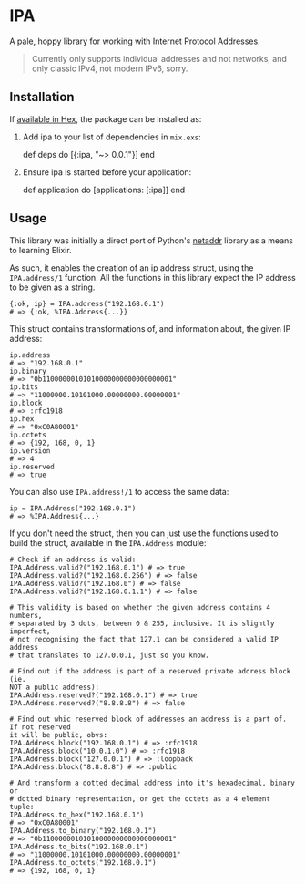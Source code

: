 # IPA

A pale, hoppy library for working with Internet Protocol Addresses.

> Currently only supports individual addresses and not networks, and only
> classic IPv4, not modern IPv6, sorry.

## Installation

If [available in Hex](https://hex.pm/docs/publish), the package can be installed as:

  1. Add ipa to your list of dependencies in `mix.exs`:

        def deps do
          [{:ipa, "~> 0.0.1"}]
        end

  2. Ensure ipa is started before your application:

        def application do
          [applications: [:ipa]]
        end
        
## Usage

This library was initially a direct port of Python's
[netaddr](https://github.com/drkjam/netaddr) library as a means to learning
Elixir.

As such, it enables the creation of an ip address struct, using the
`IPA.address/1` function.  All the functions in this library expect the IP
address to be given as a string.

    {:ok, ip} = IPA.address("192.168.0.1")
    # => {:ok, %IPA.Address{...}}
    
This struct contains transformations of, and information about, the given IP
address:

    ip.address
    # => "192.168.0.1"
    ip.binary
    # => "0b11000000101010000000000000000001"
    ip.bits
    # => "11000000.10101000.00000000.00000001"
    ip.block
    # => :rfc1918
    ip.hex
    # => "0xC0A80001"
    ip.octets
    # => {192, 168, 0, 1}
    ip.version
    # => 4
    ip.reserved
    # => true
    
You can also use `IPA.address!/1` to access the same data:

    ip = IPA.Address("192.168.0.1")
    # => %IPA.Address{...}
    
If you don't need the struct, then you can just use the functions used to build
the struct, available in the `IPA.Address` module:

    # Check if an address is valid:
    IPA.Address.valid?("192.168.0.1") # => true
    IPA.Address.valid?("192.168.0.256") # => false
    IPA.Address.valid?("192.168.0") # => false
    IPA.Address.valid?("192.168.0.1.1") # => false
    
    # This validity is based on whether the given address contains 4 numbers,
    # separated by 3 dots, between 0 & 255, inclusive. It is slightly imperfect,
    # not recognising the fact that 127.1 can be considered a valid IP address
    # that translates to 127.0.0.1, just so you know.

    # Find out if the address is part of a reserved private address block (ie.
    NOT a public address):
    IPA.Address.reserved?("192.168.0.1") # => true
    IPA.Address.reserved?("8.8.8.8") # => false
    
    # Find out whic reserved block of addresses an address is a part of. If not reserved
    it will be public, obvs:
    IPA.Address.block("192.168.0.1") # => :rfc1918
    IPA.Address.block("10.0.1.0") # => :rfc1918
    IPA.Address.block("127.0.0.1") # => :loopback
    IPA.Address.block("8.8.8.8") # => :public
    
    # And transform a dotted decimal address into it's hexadecimal, binary or
    # dotted binary representation, or get the octets as a 4 element tuple:
    IPA.Address.to_hex("192.168.0.1")
    # => "0xC0A80001"
    IPA.Address.to_binary("192.168.0.1")
    # => "0b11000000101010000000000000000001"
    IPA.Address.to_bits("192.168.0.1")
    # => "11000000.10101000.00000000.00000001"
    IPA.Address.to_octets("192.168.0.1")
    # => {192, 168, 0, 1}
    
